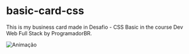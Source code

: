 # basic-card-css
This is my business card made in Desafio - CSS Basic in the course Dev Web Full Stack by ProgramadorBR.


![Animação](https://user-images.githubusercontent.com/88851619/129485801-08008843-d328-437a-8ccb-c1270d31db4a.gif)
